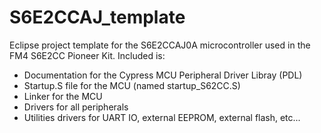 # S6E2CCAJ_template
Eclipse project template for the S6E2CCAJ0A microcontroller used in the FM4 
S6E2CC Pioneer Kit. Included is:
 
* Documentation for the Cypress MCU Peripheral Driver Libray (PDL)
* Startup.S file for the MCU (named startup_S62CC.S)
* Linker for the MCU
* Drivers for all peripherals
* Utilities drivers for UART IO, external EEPROM, external flash, etc...
